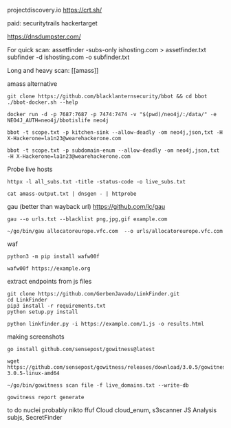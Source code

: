 projectdiscovery.io
https://crt.sh/

paid:
securitytrails
hackertarget

https://dnsdumpster.com/

For quick scan:
assetfinder -subs-only ishosting.com > assetfinder.txt
subfinder -d ishosting.com -o subfinder.txt

Long and heavy scan:
[[amass]]

amass alternative
```
git clone https://github.com/blacklanternsecurity/bbot && cd bbot
./bbot-docker.sh --help

docker run -d -p 7687:7687 -p 7474:7474 -v "$(pwd)/neo4j/:/data/" -e NEO4J_AUTH=neo4j/bbotislife neo4j

bbot -t scope.txt -p kitchen-sink --allow-deadly -om neo4j,json,txt -H X-Hackerone=la1n23@wearehackerone.com 

bbot -t scope.txt -p subdomain-enum --allow-deadly -om neo4j,json,txt -H X-Hackerone=la1n23@wearehackerone.com
```


 Probe live hosts
```
httpx -l all_subs.txt -title -status-code -o live_subs.txt

cat amass-output.txt | dnsgen - | httprobe
```

gau (better than wayback url)
https://github.com/lc/gau
```
gau --o urls.txt --blacklist png,jpg,gif example.com

~/go/bin/gau allocatoreurope.vfc.com  --o urls/allocatoreurope.vfc.com
```


waf
```
python3 -m pip install wafw00f

wafw00f https://example.org
```

extract endpoints from js files
```
git clone https://github.com/GerbenJavado/LinkFinder.git
cd LinkFinder
pip3 install -r requirements.txt
python setup.py install

python linkfinder.py -i https://example.com/1.js -o results.html
```


making screenshots
```
go install github.com/sensepost/gowitness@latest

wget https://github.com/sensepost/gowitness/releases/download/3.0.5/gowitness-3.0.5-linux-amd64

~/go/bin/gowitness scan file -f live_domains.txt --write-db

gowitness report generate
```



to do 
nuclei
probably nikto
ffuf
Cloud	cloud_enum, s3scanner
JS Analysis	subjs, SecretFinder